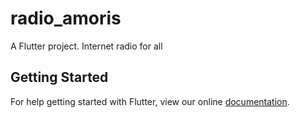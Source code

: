 # radio_amoris

A Flutter project. Internet radio for all

## Getting Started

For help getting started with Flutter, view our online
[documentation](https://flutter.io/).
